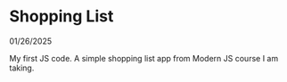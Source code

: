 # Shopping List

01/26/2025

My first JS code. A simple shopping list app from Modern JS course I am taking.
